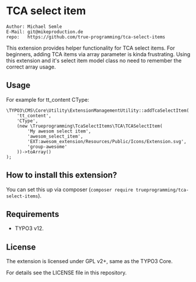 # TCA select item
    Author: Michael Semle
    E-Mail: git@mikeproduction.de
    repo:   https://github.com/true-programming/tca-select-items

This extension provides helper functionality for TCA select items. For beginners, adding TCA items via array parameter is kinda frustrating. Using this extension and it's select item model class no need to remember the correct array usage.

## Usage
For example for tt_content CType:
```
\TYPO3\CMS\Core\Utility\ExtensionManagementUtility::addTcaSelectItem(
    'tt_content',
    'CType',
    (new \Trueprogramming\TcaSelectItems\TCA\TCASelectItem(
        'My awesom select item',
        'awesom_select_item',
        'EXT:awesom_extension/Resources/Public/Icons/Extension.svg',
        'group-awesome'
    ))->toArray()
);
```

## How to install this extension?

You can set this up via composer (`composer require trueprogramming/tca-select-items`).

## Requirements

* TYPO3 v12.

## License

The extension is licensed under GPL v2+, same as the TYPO3 Core.

For details see the LICENSE file in this repository.
